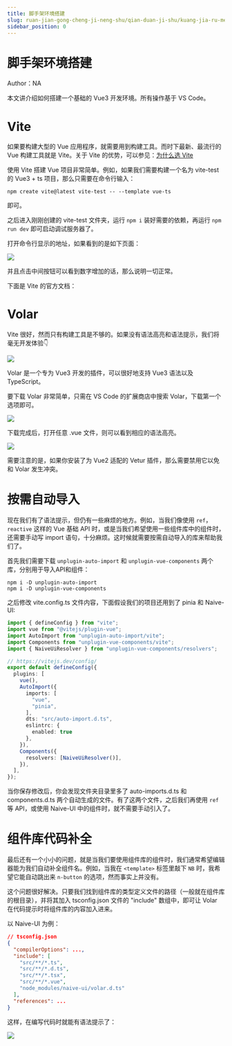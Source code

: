 ```yaml
---
title: 脚手架环境搭建
slug: ruan-jian-gong-cheng-ji-neng-shu/qian-duan-ji-shu/kuang-jia-ru-men/vue/jiao-shou-jia-huan-jing-da-jian/jiao-shou-jia-huan-jing-da-jian
sidebar_position: 0
---
```


# 脚手架环境搭建

Author：NA

本文讲介绍如何搭建一个基础的 Vue3 开发环境。所有操作基于 VS Code。

# Vite

如果要构建大型的 Vue 应用程序，就需要用到构建工具。而时下最新、最流行的 Vue 构建工具就是 Vite。关于 Vite 的优势，可以参见：[为什么选 Vite](https://cn.vitejs.dev/guide/why.html)

使用 Vite 搭建 Vue 项目非常简单。例如，如果我们需要构建一个名为 vite-test 的 Vue3 + ts 项目，那么只需要在命令行输入：

```shell
npm create vite@latest vite-test -- --template vue-ts
```

即可。

之后进入刚刚创建的 vite-test 文件夹，运行 `npm i` 装好需要的依赖，再运行 `npm run dev` 即可启动调试服务器了。

打开命令行显示的地址，如果看到的是如下页面：

<img src="/assets/OhNobW4fHoReipx6Cm6cvcaEnlc.png" src-width="1337" src-height="855" align="center"/>

并且点击中间按钮可以看到数字增加的话，那么说明一切正常。

下面是 Vite 的官方文档：

# Volar

Vite 很好，然而只有构建工具是不够的。如果没有语法高亮和语法提示，我们将毫无开发体验👇

<img src="/assets/QFXUbRHOHoYTpax5nXJc8n7VnPd.png" src-width="859" src-height="374" align="center"/>

Volar 是一个专为 Vue3 开发的插件，可以很好地支持 Vue3 语法以及 TypeScript。

要下载 Volar 非常简单，只需在 VS Code 的扩展商店中搜索 Volar，下载第一个选项即可。

<img src="/assets/AEmSbd6guoXmahxXTMOc9BEonRh.png" src-width="1716" src-height="742" align="center"/>

下载完成后，打开任意 .vue 文件，则可以看到相应的语法高亮。

<img src="/assets/XqcLb6yUxoCm5MxwDuIcUEienVf.png" src-width="748" src-height="485" align="center"/>

需要注意的是，如果你安装了为 Vue2 适配的 Vetur 插件，那么需要禁用它以免和 Volar 发生冲突。

# 按需自动导入

现在我们有了语法提示，但仍有一些麻烦的地方。例如，当我们像使用 `ref`，`reactive` 这样的 Vue 基础 API 时，或是当我们希望使用一些组件库中的组件时，还需要手动写 import 语句，十分麻烦。这时候就需要按需自动导入的库来帮助我们了。

首先我们需要下载 `unplugin-auto-import` 和 `unplugin-vue-components` 两个库，分别用于导入API和组件：

```shell
npm i -D unplugin-auto-import
npm i -D unplugin-vue-components
```

之后修改 vite.config.ts 文件内容，下面假设我们的项目还用到了 pinia 和 Naive-UI:

```ts
import { defineConfig } from "vite";
import vue from "@vitejs/plugin-vue";
import AutoImport from "unplugin-auto-import/vite";
import Components from "unplugin-vue-components/vite";
import { NaiveUiResolver } from "unplugin-vue-components/resolvers";

// https://vitejs.dev/config/
export default defineConfig({
  plugins: [
    vue(),
    AutoImport({
      imports: [
        "vue",
        "pinia",
      ],      
      dts: "src/auto-import.d.ts",
      eslintrc: {
        enabled: true
      },
    }),
    Components({
      resolvers: [NaiveUiResolver()],
    }),
  ],
});
```

当你保存修改后，你会发现文件夹目录里多了 auto-imports.d.ts 和 components.d.ts 两个自动生成的文件。有了这两个文件，之后我们再使用 `ref` 等 API，或使用 Naive-UI 中的组件时，就不需要手动引入了。

# 组件库代码补全

最后还有一个小小的问题，就是当我们要使用组件库的组件时，我们通常希望编辑器能为我们自动补全组件名。例如，当我在 `<template>` 标签里敲下 `NB` 时，我希望它能自动跳出来 `n-button` 的选项，然而事实上并没有。

这个问题很好解决。只要我们找到组件库的类型定义文件的路径（一般就在组件库的根目录），并将其加入 tsconfig.json 文件的 "include" 数组中，即可让 Volar 在代码提示时将组件库的内容加入进来。

以 Naive-UI 为例：

```json
// tsconfig.json
{
  "compilerOptions": ...,
  "include": [
    "src/**/*.ts",
    "src/**/*.d.ts",
    "src/**/*.tsx",
    "src/**/*.vue",
    "node_modules/naive-ui/volar.d.ts"
  ],
  "references": ...
}
```

这样，在编写代码时就能有语法提示了：

<img src="/assets/WctVbhA0aoCuBOx83dqcRfJxnye.png" src-width="595" src-height="298" align="center"/>


